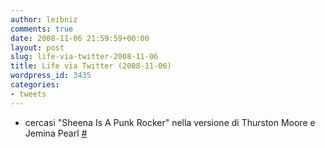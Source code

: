 ```yaml
---
author: leibniz
comments: true
date: 2008-11-06 21:59:59+00:00
layout: post
slug: life-via-twitter-2008-11-06
title: Life via Twitter (2008-11-06)
wordpress_id: 3435
categories:
- tweets
---
```



	
  * cercasi "Sheena Is A Punk Rocker" nella versione di Thurston Moore e Jemina Pearl [#](http://twitter.com/leibniz/statuses/992949253)


